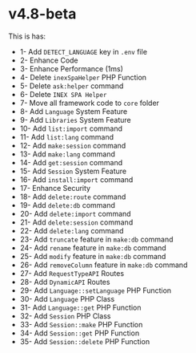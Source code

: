 # v4.8-beta

This is has:

* 1- Add `DETECT_LANGUAGE` key in `.env` file
* 2- Enhance Code
* 3- Enhance Performance (1ms)
* 4- Delete `inexSpaHelper` PHP Function
* 5- Delete `ask:helper` command
* 6- Delete `INEX SPA Helper`&#x20;
* 7- Move all framework code to `core` folder
* 8- Add `Language` System Feature
* 9- Add `Libraries` System Feature
* 10- Add `list:import` command
* 11- Add `list:lang` command
* 12- Add `make:session` command
* 13- Add `make:lang` command
* 14- Add `get:session` command
* 15- Add `Session` System Feature
* 16- Add `install:import` command
* 17- Enhance Security
* 18- Add `delete:route` command
* 19- Add `delete:db` command
* 20- Add `delete:import` command
* 21- Add `delete:session` command
* 22- Add `delete:lang` command
* 23- Add `truncate` feature in `make:db` command
* 24- Add `rename` feature in `make:db` command
* 25- Add `modify` feature in `make:db` command
* 26- Add `removeColumn` feature in `make:db` command
* 27- Add `RequestTypeAPI` Routes
* 28- Add `DynamicAPI` Routes
* 29- Add `Language::setLanguage` PHP Function
* 30- Add `Language` PHP Class
* 31- Add `Language::get` PHP Function
* 32- Add `Session` PHP Class
* 33- Add `Session::make` PHP Function
* 34- Add `Session::get` PHP Function
* 35- Add `Session::delete` PHP Function

